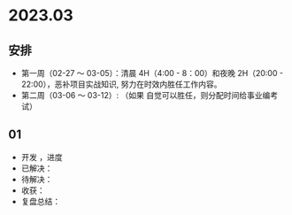 # 2023.03 
## 安排

- 第一周（02-27 ～ 03-05）：清晨 4H（4:00 - 8：00）和夜晚 2H（20:00 - 22:00），恶补项目实战知识, 努力在时效内胜任工作内容。
- 第二周（03-06 ～ 03-12）: （如果 自觉可以胜任，则分配时间给事业编考试）

## 01

- 开发 ，进度 
- 已解决：
- 待解决：
- 收获：
- 复盘总结：
